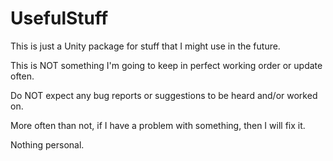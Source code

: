 # UsefulStuff

This is just a Unity package for stuff that I might use in the future. 

This is NOT something I'm going to keep in perfect working order or update often.

Do NOT expect any bug reports or suggestions to be heard and/or worked on.

More often than not, if I have a problem with something, then I will fix it.

Nothing personal.
